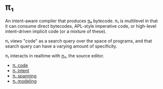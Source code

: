 # π₁
An intent-aware compiler that produces [π₀](pi0.md) bytecode. π₁ is multilevel in that it can consume direct bytecodes, APL-style imperative code, or high-level intent-driven implicit code (or a mixture of these).

π₁ views "code" as a search query over the space of programs, and that search query can have a varying amount of specificity.

π₁ interacts in realtime with [π₂](pi2.md), the source editor.

+ [π₁ code](pi1-code.md)
+ [π₁ intent](pi1-intent.md)
+ [π₁ spanning](pi1-spanning.md)
+ [π₁ modeling](pi1-modeling.md)
